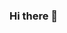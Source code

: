 ### Hi there 👋

<!--
**castroyasmin/castroyasmin** is a ✨ _special_ ✨ repository because its `README.md` (this file) appears on your GitHub profile.

Here are some ideas to get you started:

- 🔭 I’m currently working on  em nada
- 🌱 I’m currently learning  nada
- 👯 I’m looking to collaborate on nada
- 🤔 I’m looking for help with  nada
- 💬 Ask me about  nada
- 📫 How to reach me:de maneira nenhuma chege ate mim
- 😄 Pronouns: yasmin
- ⚡ Fun fact: nao tenho nenhuma

